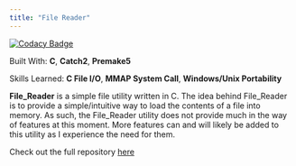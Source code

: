 ```yaml
---
title: "File Reader"
---
```


[![Codacy Badge](https://api.codacy.com/project/badge/Grade/52406353f564468e9e301645f02127a3)](https://www.codacy.com/app/AlexanderJDupree/File_Reader?utm_source=github.com&amp;utm_medium=referral&amp;utm_content=AlexanderJDupree/File_Reader&amp;utm_campaign=Badge_Grade)

Built With: **C**, **Catch2**, **Premake5**

Skills Learned: **C File I/O**, **MMAP System Call**, **Windows/Unix Portability**



**File_Reader** is a simple file utility written in C. The idea behind File_Reader is to provide a simple/intuitive way to load the contents of a file into memory. As such, the File_Reader utility does not provide much in the way of features at this moment. More features can and will likely be added to this utility as I experience the need for them.

Check out the full repository [here](https://github.com/AlexanderJDupree/File_Reader)

